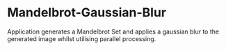 # Mandelbrot-Gaussian-Blur
Application generates a Mandelbrot Set and applies a gaussian blur to the generated image whilst utilising parallel processing.
